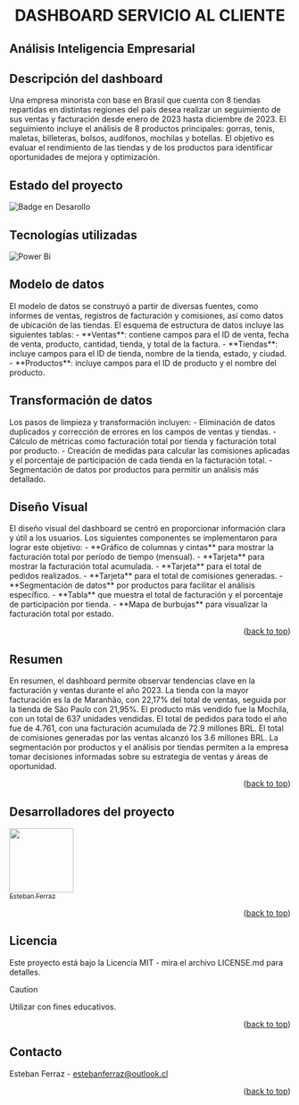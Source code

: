 
<h1 align="center"> DASHBOARD SERVICIO AL CLIENTE </h1>
<h2>Análisis Inteligencia Empresarial</h2>

<h2>Descripción del dashboard</h2>
Una empresa minorista con base en Brasil que cuenta con 8 tiendas repartidas en distintas regiones del país desea realizar un seguimiento de sus ventas y facturación desde enero de 2023 hasta diciembre de 2023. El seguimiento incluye el análisis de 8 productos principales: gorras, tenis, maletas, billeteras, bolsos, audífonos, mochilas y botellas. El objetivo es evaluar el rendimiento de las tiendas y de los productos para identificar oportunidades de mejora y optimización.

<h2>Estado del proyecto</h2>

![Badge en Desarollo](https://img.shields.io/badge/STATUS-%20FINALIZADO-green)
> 

<h2>Tecnologías utilizadas</h2>

![Power Bi](https://img.shields.io/badge/power_bi-F2C811?style=for-the-badge&logo=powerbi&logoColor=black)


<h2>Modelo de datos</h2>
El modelo de datos se construyó a partir de diversas fuentes, como informes de ventas, registros de facturación y comisiones, así como datos de ubicación de las tiendas. El esquema de estructura de datos incluye las siguientes tablas:
- **Ventas**: contiene campos para el ID de venta, fecha de venta, producto, cantidad, tienda, y total de la factura.
- **Tiendas**: incluye campos para el ID de tienda, nombre de la tienda, estado, y ciudad.
- **Productos**: incluye campos para el ID de producto y el nombre del producto.

<h2>Transformación de datos</h2>
Los pasos de limpieza y transformación incluyen:
- Eliminación de datos duplicados y corrección de errores en los campos de ventas y tiendas.
- Cálculo de métricas como facturación total por tienda y facturación total por producto.
- Creación de medidas para calcular las comisiones aplicadas y el porcentaje de participación de cada tienda en la facturación total.
- Segmentación de datos por productos para permitir un análisis más detallado.

<h2>Diseño Visual</h2>
El diseño visual del dashboard se centró en proporcionar información clara y útil a los usuarios. Los siguientes componentes se implementaron para lograr este objetivo:
- **Gráfico de columnas y cintas** para mostrar la facturación total por período de tiempo (mensual).
- **Tarjeta** para mostrar la facturación total acumulada.
- **Tarjeta** para el total de pedidos realizados.
- **Tarjeta** para el total de comisiones generadas.
- **Segmentación de datos** por productos para facilitar el análisis específico.
- **Tabla** que muestra el total de facturación y el porcentaje de participación por tienda.
- **Mapa de burbujas** para visualizar la facturación total por estado.

<p align="right">(<a href="#readme-top">back to top</a>)</p>

<h2>Resumen</h2>
En resumen, el dashboard permite observar tendencias clave en la facturación y ventas durante el año 2023. La tienda con la mayor facturación es la de Maranhão, con 22,17% del total de ventas, seguida por la tienda de São Paulo con 21,95%. El producto más vendido fue la Mochila, con un total de 637 unidades vendidas. El total de pedidos para todo el año fue de 4.761, con una facturación acumulada de 72.9 millones BRL. El total de comisiones generadas por las ventas alcanzó los 3.6 millones BRL. La segmentación por productos y el análisis por tiendas permiten a la empresa tomar decisiones informadas sobre su estrategia de ventas y áreas de oportunidad.

<p align="right">(<a href="#readme-top">back to top</a>)</p>

<h2>Desarrolladores del proyecto</h2>

  [<img src="https://avatars.githubusercontent.com/u/125892411?v=4" width=115><br><sub>Esteban Ferraz</sub>](https://github.com/estebanferraz1)


<p align="right">(<a href="#readme-top">back to top</a>)</p>

<h2>Licencia</h2>

Este proyecto está bajo la Licencia MIT - mira el archivo LICENSE.md para detalles.

> [!CAUTION]
> 
> Utilizar con fines educativos.

<p align="right">(<a href="#readme-top">back to top</a>)</p>

<h2>Contacto</h2>

Esteban Ferraz - estebanferraz@outlook.cl

<p align="right">(<a href="#readme-top">back to top</a>)</p>
